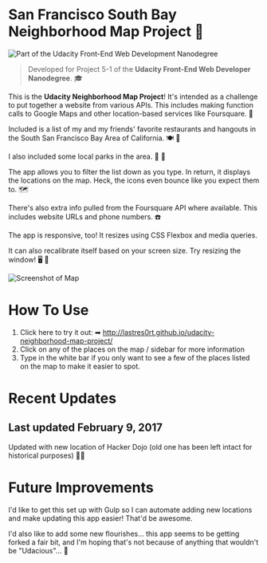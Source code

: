 # San Francisco South Bay Neighborhood Map Project 🚋

![Part of the Udacity Front-End Web Development Nanodegree](https://img.shields.io/badge/Udacity-Front--End%20Web%20Developer%20Nanodegree-02b3e4.svg)

> Developed for Project 5-1 of the **Udacity Front-End Web Developer Nanodegree**. 🎓

This is the **Udacity Neighborhood Map Project**! It's intended as a challenge to put together a website from various APIs. This includes making function calls to Google Maps and other location-based services like Foursquare. 🔰

Included is a list of my and my friends' favorite restaurants and hangouts in the South San Francisco Bay Area of California. 🍽 🍲

I also included some local parks in the area. 🌳 🌲

The app allows you to filter the list down as you type. In return, it displays the locations on the map. Heck, the icons even bounce like you expect them to. 🗺

There's also extra info pulled from the Foursquare API where available. This includes website URLs and phone numbers. ☎️

The app is responsive, too! It resizes using CSS Flexbox and media queries. 

It can also recalibrate itself based on your screen size. Try resizing the window! 🖥 📲

![Screenshot of Map](http://i.imgur.com/gOvmzrv.png)

# How To Use

1. Click here to try it out: ➡  <http://lastres0rt.github.io/udacity-neighborhood-map-project/> 
2. Click on any of the places on the map / sidebar for more information
3. Type in the white bar if you only want to see a few of the places listed on the map to make it easier to spot.

# Recent Updates
## Last updated February 9, 2017

Updated with new location of Hacker Dojo (old one has been left intact for historical purposes) 👩🏽‍

# Future Improvements
 
I'd like to get this set up with Gulp so I can automate adding new locations and make updating this app easier! That'd be awesome.

I'd also like to add some new flourishes... this app seems to be getting forked a fair bit, and I'm hoping that's not because of anything that wouldn't be "Udacious"... 🤔

